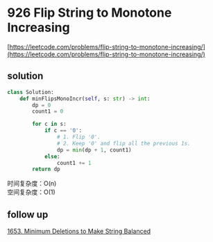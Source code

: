 # 926 Flip String to Monotone Increasing
[https://leetcode.com/problems/flip-string-to-monotone-increasing/](https://leetcode.com/problems/flip-string-to-monotone-increasing/)


## solution

```python
class Solution:
    def minFlipsMonoIncr(self, s: str) -> int:
        dp = 0
        count1 = 0

        for c in s:
            if c == '0':
                # 1. Flip '0'.
                # 2. Keep '0' and flip all the previous 1s.
                dp = min(dp + 1, count1)
            else:
                count1 += 1
        return dp
```
时间复杂度：O(n) <br>
空间复杂度：O(1)


## follow up

[1653. Minimum Deletions to Make String Balanced](../05_stack_queue/1249.%20Minimum%20Remove%20to%20Make%20Valid%20Parentheses.md)
